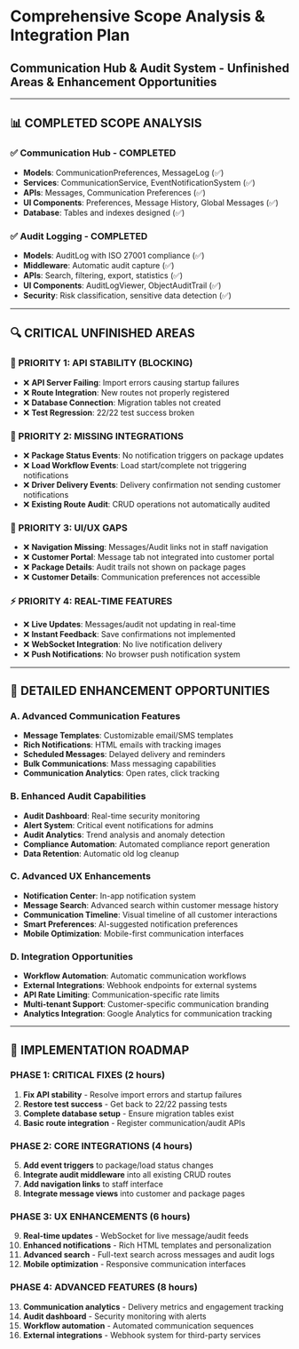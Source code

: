 # Comprehensive Scope Analysis & Integration Plan
## Communication Hub & Audit System - Unfinished Areas & Enhancement Opportunities

---

## 📊 COMPLETED SCOPE ANALYSIS

### ✅ **Communication Hub - COMPLETED**
- **Models**: CommunicationPreferences, MessageLog (✅)
- **Services**: CommunicationService, EventNotificationSystem (✅)
- **APIs**: Messages, Communication Preferences (✅)
- **UI Components**: Preferences, Message History, Global Messages (✅)
- **Database**: Tables and indexes designed (✅)

### ✅ **Audit Logging - COMPLETED** 
- **Models**: AuditLog with ISO 27001 compliance (✅)
- **Middleware**: Automatic audit capture (✅)
- **APIs**: Search, filtering, export, statistics (✅)
- **UI Components**: AuditLogViewer, ObjectAuditTrail (✅)
- **Security**: Risk classification, sensitive data detection (✅)

---

## 🔍 CRITICAL UNFINISHED AREAS

### **🚨 PRIORITY 1: API STABILITY (BLOCKING)**
- ❌ **API Server Failing**: Import errors causing startup failures
- ❌ **Route Integration**: New routes not properly registered
- ❌ **Database Connection**: Migration tables not created
- ❌ **Test Regression**: 22/22 test success broken

### **🔧 PRIORITY 2: MISSING INTEGRATIONS** 
- ❌ **Package Status Events**: No notification triggers on package updates
- ❌ **Load Workflow Events**: Load start/complete not triggering notifications  
- ❌ **Driver Delivery Events**: Delivery confirmation not sending customer notifications
- ❌ **Existing Route Audit**: CRUD operations not automatically audited

### **🎨 PRIORITY 3: UI/UX GAPS**
- ❌ **Navigation Missing**: Messages/Audit links not in staff navigation
- ❌ **Customer Portal**: Message tab not integrated into customer portal
- ❌ **Package Details**: Audit trails not shown on package pages
- ❌ **Customer Details**: Communication preferences not accessible

### **⚡ PRIORITY 4: REAL-TIME FEATURES**
- ❌ **Live Updates**: Messages/audit not updating in real-time
- ❌ **Instant Feedback**: Save confirmations not implemented
- ❌ **WebSocket Integration**: No live notification delivery
- ❌ **Push Notifications**: No browser push notification system

---

## 🎯 DETAILED ENHANCEMENT OPPORTUNITIES

### **A. Advanced Communication Features**
- **Message Templates**: Customizable email/SMS templates
- **Rich Notifications**: HTML emails with tracking images
- **Scheduled Messages**: Delayed delivery and reminders
- **Bulk Communications**: Mass messaging capabilities
- **Communication Analytics**: Open rates, click tracking

### **B. Enhanced Audit Capabilities**
- **Audit Dashboard**: Real-time security monitoring
- **Alert System**: Critical event notifications for admins
- **Audit Analytics**: Trend analysis and anomaly detection
- **Compliance Automation**: Automated compliance report generation
- **Data Retention**: Automatic old log cleanup

### **C. Advanced UX Enhancements**
- **Notification Center**: In-app notification system
- **Message Search**: Advanced search within customer message history
- **Communication Timeline**: Visual timeline of all customer interactions
- **Smart Preferences**: AI-suggested notification preferences
- **Mobile Optimization**: Mobile-first communication interfaces

### **D. Integration Opportunities**
- **Workflow Automation**: Automatic communication workflows
- **External Integrations**: Webhook endpoints for external systems
- **API Rate Limiting**: Communication-specific rate limits
- **Multi-tenant Support**: Customer-specific communication branding
- **Analytics Integration**: Google Analytics for communication tracking

---

## 🚀 IMPLEMENTATION ROADMAP

### **PHASE 1: CRITICAL FIXES (2 hours)**
1. **Fix API stability** - Resolve import errors and startup failures
2. **Restore test success** - Get back to 22/22 passing tests
3. **Complete database setup** - Ensure migration tables exist
4. **Basic route integration** - Register communication/audit APIs

### **PHASE 2: CORE INTEGRATIONS (4 hours)**  
5. **Add event triggers** to package/load status changes
6. **Integrate audit middleware** into all existing CRUD routes
7. **Add navigation links** to staff interface
8. **Integrate message views** into customer and package pages

### **PHASE 3: UX ENHANCEMENTS (6 hours)**
9. **Real-time updates** - WebSocket for live message/audit feeds
10. **Enhanced notifications** - Rich HTML templates and personalization
11. **Advanced search** - Full-text search across messages and audit logs
12. **Mobile optimization** - Responsive communication interfaces

### **PHASE 4: ADVANCED FEATURES (8 hours)**
13. **Communication analytics** - Delivery metrics and engagement tracking
14. **Audit dashboard** - Security monitoring with alerts
15. **Workflow automation** - Automated communication sequences
16. **External integrations** - Webhook system for third-party services
